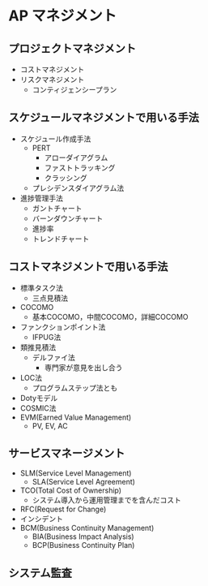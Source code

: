 # AP マネジメント

## プロジェクトマネジメント
- コストマネジメント
- リスクマネジメント
  - コンティジェンシープラン

## スケジュールマネジメントで用いる手法

- スケジュール作成手法
  - PERT
    - アローダイアグラム
    - ファストトラッキング
    - クラッシング
  - プレシデンスダイアグラム法
- 進捗管理手法
  - ガントチャート
  - バーンダウンチャート
  - 進捗率
  - トレンドチャート

## コストマネジメントで用いる手法

- 標準タスク法
  - 三点見積法
- COCOMO
  - 基本COCOMO，中間COCOMO，詳細COCOMO
- ファンクションポイント法
  - IFPUG法
- 類推見積法
  - デルファイ法
    - 専門家が意見を出し合う
- LOC法
  - プログラムステップ法とも
- Dotyモデル
- COSMIC法
- EVM(Earned Value Management)
  - PV, EV, AC

## サービスマネージメント

- SLM(Service Level Management)
  - SLA(Service Level Agreement)
- TCO(Total Cost of Ownership)
  - システム導入から運用管理までを含んだコスト
- RFC(Request for Change)
- インシデント
- BCM(Business Continuity Management)
  - BIA(Business Impact Analysis)
  - BCP(Business Continuity Plan)

## システム監査
